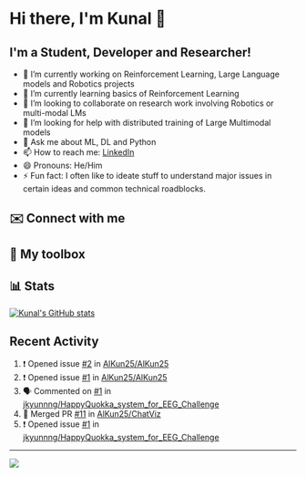 # Hi there, I'm Kunal 👋

<!--
**AlKun25/AlKun25** is a ✨ _special_ ✨ repository because its `README.md` (this file) appears on your GitHub profile.-->

## I'm a Student, Developer and Researcher!

- 🔭 I’m currently working on Reinforcement Learning, Large Language models and Robotics projects
- 🌱 I’m currently learning basics of Reinforcement Learning
- 👯 I’m looking to collaborate on research work involving Robotics or multi-modal LMs
- 🤔 I’m looking for help with distributed training of Large Multimodal models
- 💬 Ask me about ML, DL and Python
- 📫 How to reach me: [LinkedIn](https://www.linkedin.com/in/kunalmundada/)
- 😄 Pronouns: He/Him
- ⚡ Fun fact: I often like to ideate stuff to understand major issues in certain ideas and common technical roadblocks.

## ✉️ Connect with me



## 🧰 My toolbox


## 📊 Stats
[![Kunal's GitHub stats](https://github-readme-stats.vercel.app/api?username=AlKun25&theme=radical&count_private=true&show_icons=true&rank_icon=github)](https://github.com/anuraghazra/github-readme-stats)


## Recent Activity
<!--START_SECTION:activity-->
1. ❗ Opened issue [#2](https://github.com/AlKun25/AlKun25/issues/2) in [AlKun25/AlKun25](https://github.com/AlKun25/AlKun25)
2. ❗ Opened issue [#1](https://github.com/AlKun25/AlKun25/issues/1) in [AlKun25/AlKun25](https://github.com/AlKun25/AlKun25)
3. 🗣 Commented on [#1](https://github.com/jkyunnng/HappyQuokka_system_for_EEG_Challenge/issues/1#issuecomment-1855526469) in [jkyunnng/HappyQuokka_system_for_EEG_Challenge](https://github.com/jkyunnng/HappyQuokka_system_for_EEG_Challenge)
4. 🎉 Merged PR [#11](https://github.com/AlKun25/ChatViz/pull/11) in [AlKun25/ChatViz](https://github.com/AlKun25/ChatViz)
5. ❗ Opened issue [#1](https://github.com/jkyunnng/HappyQuokka_system_for_EEG_Challenge/issues/1) in [jkyunnng/HappyQuokka_system_for_EEG_Challenge](https://github.com/jkyunnng/HappyQuokka_system_for_EEG_Challenge)
<!--END_SECTION:activity-->


---


![](https://komarev.com/ghpvc/?username=AlKun25&style=plastic&color=blue)
